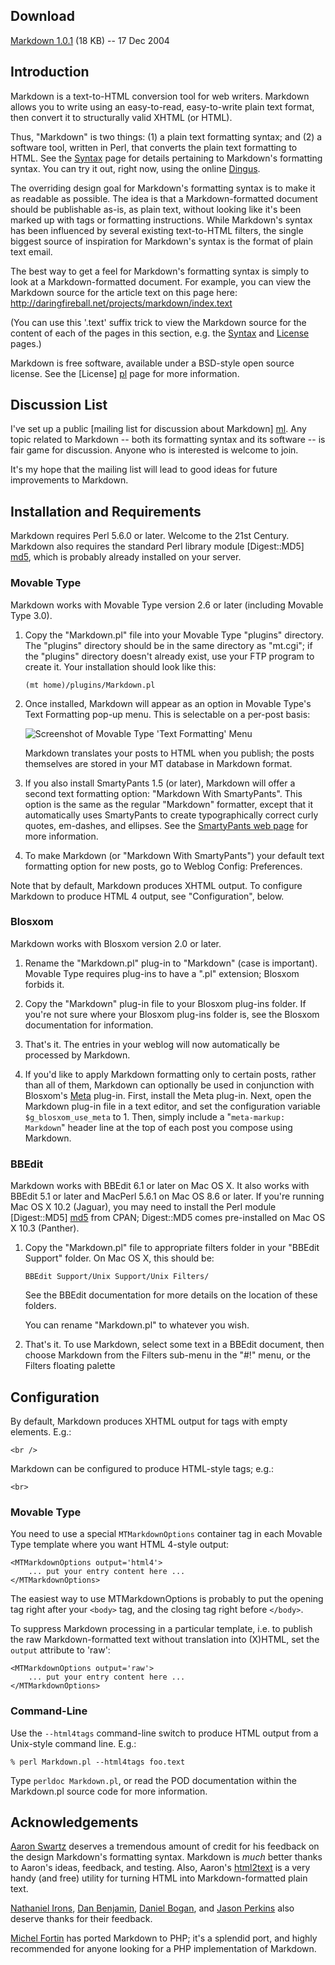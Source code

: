 ﻿Download
--------

[Markdown 1.0.1][dl] (18 KB) -- 17 Dec 2004

[dl]: http://daringfireball.net/projects/downloads/Markdown_1.0.1.zip


Introduction
------------

Markdown is a text-to-HTML conversion tool for web writers. Markdown
allows you to write using an easy-to-read, easy-to-write plain text
format, then convert it to structurally valid XHTML (or HTML).

Thus, "Markdown" is two things: (1) a plain text formatting syntax;
and (2) a software tool, written in Perl, that converts the plain text
formatting to HTML. See the [Syntax][] page for details pertaining to
Markdown's formatting syntax. You can try it out, right now, using the
online [Dingus][].

  [syntax]: /projects/markdown/syntax
  [dingus]: /projects/markdown/dingus

The overriding design goal for Markdown's formatting syntax is to make
it as readable as possible. The idea is that a Markdown-formatted
document should be publishable as-is, as plain text, without looking
like it's been marked up with tags or formatting instructions. While
Markdown's syntax has been influenced by several existing text-to-HTML
filters, the single biggest source of inspiration for Markdown's
syntax is the format of plain text email.

The best way to get a feel for Markdown's formatting syntax is simply
to look at a Markdown-formatted document. For example, you can view
the Markdown source for the article text on this page here:
<http://daringfireball.net/projects/markdown/index.text>

(You can use this '.text' suffix trick to view the Markdown source for
the content of each of the pages in this section, e.g. the
[Syntax][s_src] and [License][l_src] pages.)

  [s_src]: /projects/markdown/syntax.text
  [l_src]: /projects/markdown/license.text

Markdown is free software, available under a BSD-style open source
license. See the [License] [pl] page for more information.

  [pl]: /projects/markdown/license


Discussion List <a id="discussion-list" />
---------------

I've set up a public [mailing list for discussion about Markdown] [ml].
Any topic related to Markdown -- both its formatting syntax and
its software -- is fair game for discussion. Anyone who is interested
is welcome to join.

It's my hope that the mailing list will lead to good ideas for future
improvements to Markdown.

  [ml]: http://six.pairlist.net/mailman/listinfo/markdown-discuss


Installation and Requirements <a id="install" />
-----------------------------

Markdown requires Perl 5.6.0 or later. Welcome to the 21st Century.
Markdown also requires the standard Perl library module [Digest::MD5]
[md5], which is probably already installed on your server.

  [md5]: http://search.cpan.org/dist/Digest-MD5/MD5.pm


### Movable Type ###

Markdown works with Movable Type version 2.6 or later (including
Movable Type 3.0).

1.  Copy the "Markdown.pl" file into your Movable Type "plugins"
	directory. The "plugins" directory should be in the same directory
	as "mt.cgi"; if the "plugins" directory doesn't already exist, use
	your FTP program to create it. Your installation should look like
	this:

        (mt home)/plugins/Markdown.pl

2.  Once installed, Markdown will appear as an option in Movable Type's
	Text Formatting pop-up menu. This is selectable on a per-post basis:
	
	![Screenshot of Movable Type 'Text Formatting' Menu][tfmenu]
	
	Markdown translates your posts to HTML when you publish; the posts
	themselves are stored in your MT database in Markdown format.

3.	If you also install SmartyPants 1.5 (or later), Markdown will
	offer a second text formatting option: "Markdown With
	SmartyPants". This option is the same as the regular "Markdown"
	formatter, except that it automatically uses SmartyPants to create
	typographically correct curly quotes, em-dashes, and ellipses. See
	the [SmartyPants web page][sp] for more information.

4.	To make Markdown (or "Markdown With SmartyPants") your default
	text formatting option for new posts, go to Weblog Config:
	Preferences.

Note that by default, Markdown produces XHTML output. To configure
Markdown to produce HTML 4 output, see "Configuration", below.

  [sp]: http://daringfireball.net/projects/smartypants/



### Blosxom ###

Markdown works with Blosxom version 2.0 or later.

1.  Rename the "Markdown.pl" plug-in to "Markdown" (case is
    important). Movable Type requires plug-ins to have a ".pl"
    extension; Blosxom forbids it.

2.  Copy the "Markdown" plug-in file to your Blosxom plug-ins folder.
    If you're not sure where your Blosxom plug-ins folder is, see the
    Blosxom documentation for information.

3.  That's it. The entries in your weblog will now automatically be
	processed by Markdown.

4.	If you'd like to apply Markdown formatting only to certain
	posts, rather than all of them, Markdown can optionally be used in
	conjunction with Blosxom's [Meta][] plug-in. First, install the
	Meta plug-in. Next, open the Markdown plug-in file in a text
	editor, and set the configuration variable `$g_blosxom_use_meta`
	to 1. Then, simply include a "`meta-markup: Markdown`" header line
	at the top of each post you compose using Markdown.

  [meta]: http://www.blosxom.com/plugins/meta/meta.htm


### BBEdit ###

Markdown works with BBEdit 6.1 or later on Mac OS X. It also works
with BBEdit 5.1 or later and MacPerl 5.6.1 on Mac OS 8.6 or later. If
you're running Mac OS X 10.2 (Jaguar), you may need to install the
Perl module [Digest::MD5] [md5] from CPAN; Digest::MD5 comes
pre-installed on Mac OS X 10.3 (Panther).

1.  Copy the "Markdown.pl" file to appropriate filters folder in your
	"BBEdit Support" folder. On Mac OS X, this should be:

        BBEdit Support/Unix Support/Unix Filters/

    See the BBEdit documentation for more details on the location of
    these folders.

    You can rename "Markdown.pl" to whatever you wish.

2.  That's it. To use Markdown, select some text in a BBEdit document,
	then choose Markdown from the Filters sub-menu in the "#!" menu, or
	the Filters floating palette



Configuration  <a id="configuration"></a>
-------------

By default, Markdown produces XHTML output for tags with empty elements.
E.g.:

    <br />

Markdown can be configured to produce HTML-style tags; e.g.:

    <br>


### Movable Type ###

You need to use a special `MTMarkdownOptions` container tag in each
Movable Type template where you want HTML 4-style output:

    <MTMarkdownOptions output='html4'>
        ... put your entry content here ...
    </MTMarkdownOptions>

The easiest way to use MTMarkdownOptions is probably to put the
opening tag right after your `<body>` tag, and the closing tag right
before `</body>`.

To suppress Markdown processing in a particular template, i.e. to
publish the raw Markdown-formatted text without translation into
(X)HTML, set the `output` attribute to 'raw':

    <MTMarkdownOptions output='raw'>
        ... put your entry content here ...
    </MTMarkdownOptions>


### Command-Line ###

Use the `--html4tags` command-line switch to produce HTML output from a
Unix-style command line. E.g.:

    % perl Markdown.pl --html4tags foo.text

Type `perldoc Markdown.pl`, or read the POD documentation within the
Markdown.pl source code for more information.


Acknowledgements <a id="acknowledgements" />
----------------

[Aaron Swartz][] deserves a tremendous amount of credit for his feedback on the
design Markdown's formatting syntax. Markdown is *much* better thanks
to Aaron's ideas, feedback, and testing. Also, Aaron's [html2text][]
is a very handy (and free) utility for turning HTML into
Markdown-formatted plain text.

[Nathaniel Irons][], [Dan Benjamin][], [Daniel Bogan][], and [Jason Perkins][]
also deserve thanks for their feedback.

[Michel Fortin][] has ported Markdown to PHP; it's a splendid port, and highly recommended for anyone looking for a PHP implementation of Markdown.

  [Aaron Swartz]:		http://www.aaronsw.com/
  [Nathaniel Irons]:	http://bumppo.net/
  [Dan Benjamin]:		http://hivelogic.com/
  [Daniel Bogan]:		http://waferbaby.com/
  [Jason Perkins]:		http://pressedpants.com/
  [Michel Fortin]:		http://www.michelf.com/projects/php-markdown/
  [html2text]:          http://www.aaronsw.com/2002/html2text/
 
  [tfmenu]: /graphics/markdown/mt_textformat_menu.png

